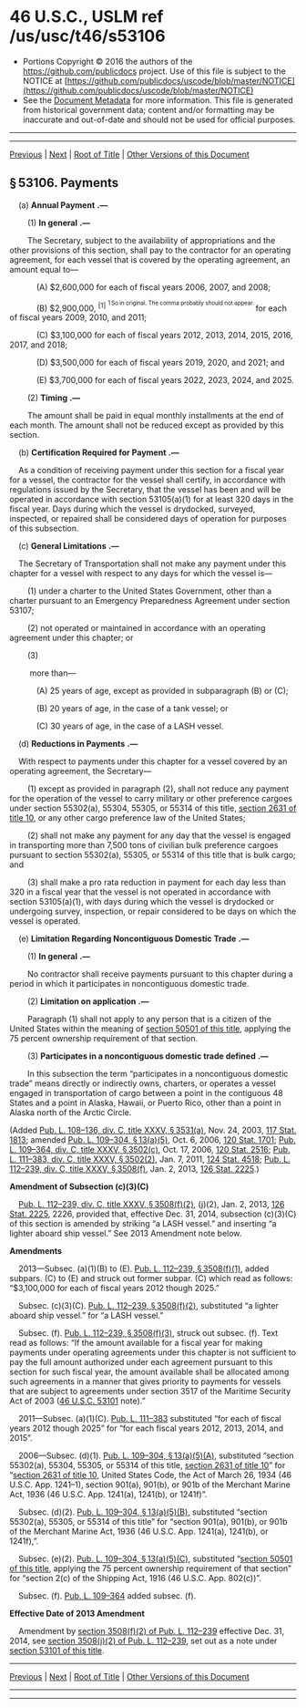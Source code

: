 ---
---

# 46 U.S.C., USLM ref /us/usc/t46/s53106

* Portions Copyright © 2016 the authors of the https://github.com/publicdocs project.
  Use of this file is subject to the NOTICE at [https://github.com/publicdocs/uscode/blob/master/NOTICE](https://github.com/publicdocs/uscode/blob/master/NOTICE)
* See the [Document Metadata](././../../../../../..//README.md) for more information.
  This file is generated from historical government data; content and/or formatting may be inaccurate and out-of-date and should not be used for official purposes.

----------
----------

[Previous](./../../../../../..//us/usc/t46/stV/ptC/ch531/m__us_usc_t46_s53105.md) | [Next](./../../../../../..//us/usc/t46/stV/ptC/ch531/m__us_usc_t46_s53107.md) | [Root of Title](./../../../../../../) | [Other Versions of this Document](https://publicdocs.github.io/go/links?ns=uslm&ref=%2Fus%2Fusc%2Ft46%2Fs53106)

## § 53106. Payments

    (a)  __Annual Payment__  __.—__ 

        (1)  __In general__  __.—__ 

        The Secretary, subject to the availability of appropriations and the other provisions of this section, shall pay to the contractor for an operating agreement, for each vessel that is covered by the operating agreement, an amount equal to—

            (A) $2,600,000 for each of fiscal years 2006, 2007, and 2008;

            (B) $2,900,000, <sup>\[1\]</sup>  <sup><sup> 1 So in original. The comma probably should not appear. </sup></sup>  for each of fiscal years 2009, 2010, and 2011;

            (C) $3,100,000 for each of fiscal years 2012, 2013, 2014, 2015, 2016, 2017, and 2018;

            (D) $3,500,000 for each of fiscal years 2019, 2020, and 2021; and

            (E) $3,700,000 for each of fiscal years 2022, 2023, 2024, and 2025.

        (2)  __Timing__  __.—__ 

        The amount shall be paid in equal monthly installments at the end of each month. The amount shall not be reduced except as provided by this section.

    (b)  __Certification Required for Payment__  __.—__ 

    As a condition of receiving payment under this section for a fiscal year for a vessel, the contractor for the vessel shall certify, in accordance with regulations issued by the Secretary, that the vessel has been and will be operated in accordance with section 53105(a)(1) for at least 320 days in the fiscal year. Days during which the vessel is drydocked, surveyed, inspected, or repaired shall be considered days of operation for purposes of this subsection.

    (c)  __General Limitations__  __.—__ 

    The Secretary of Transportation shall not make any payment under this chapter for a vessel with respect to any days for which the vessel is—

        (1) under a charter to the United States Government, other than a charter pursuant to an Emergency Preparedness Agreement under section 53107;

        (2) not operated or maintained in accordance with an operating agreement under this chapter; or

        (3)

         more than—

            (A) 25 years of age, except as provided in subparagraph (B) or (C);

            (B) 20 years of age, in the case of a tank vessel; or

            (C) 30 years of age, in the case of a LASH vessel.

    (d)  __Reductions in Payments__  __.—__ 

    With respect to payments under this chapter for a vessel covered by an operating agreement, the Secretary—

        (1) except as provided in paragraph (2), shall not reduce any payment for the operation of the vessel to carry military or other preference cargoes under section 55302(a), 55304, 55305, or 55314 of this title, [section 2631 of title 10][/us/usc/t10/s2631], or any other cargo preference law of the United States;

        (2) shall not make any payment for any day that the vessel is engaged in transporting more than 7,500 tons of civilian bulk preference cargoes pursuant to section 55302(a), 55305, or 55314 of this title that is bulk cargo; and

        (3) shall make a pro rata reduction in payment for each day less than 320 in a fiscal year that the vessel is not operated in accordance with section 53105(a)(1), with days during which the vessel is drydocked or undergoing survey, inspection, or repair considered to be days on which the vessel is operated.

    (e)  __Limitation Regarding Noncontiguous Domestic Trade__  __.—__ 

        (1)  __In general__  __.—__ 

        No contractor shall receive payments pursuant to this chapter during a period in which it participates in noncontiguous domestic trade.

        (2)  __Limitation on application__  __.—__ 

        Paragraph (1) shall not apply to any person that is a citizen of the United States within the meaning of [section 50501 of this title][/us/usc/t46/s50501], applying the 75 percent ownership requirement of that section.

        (3)  __Participates in a noncontiguous domestic trade defined__  __.—__ 

        In this subsection the term “participates in a noncontiguous domestic trade” means directly or indirectly owns, charters, or operates a vessel engaged in transportation of cargo between a point in the contiguous 48 States and a point in Alaska, Hawaii, or Puerto Rico, other than a point in Alaska north of the Arctic Circle.

(Added [Pub. L. 108–136, div. C, title XXXV, § 3531(a)][/us/pl/108/136/s3531/a], Nov. 24, 2003, [117 Stat. 1813][/us/stat/117/1813]; amended [Pub. L. 109–304, § 13(a)(5)][/us/pl/109/304/s13/a/5], Oct. 6, 2006, [120 Stat. 1701][/us/stat/120/1701]; [Pub. L. 109–364, div. C, title XXXV, § 3502(c)][/us/pl/109/364/s3502/c], Oct. 17, 2006, [120 Stat. 2516][/us/stat/120/2516]; [Pub. L. 111–383, div. C, title XXXV, § 3502(2)][/us/pl/111/383/s3502/2], Jan. 7, 2011, [124 Stat. 4518][/us/stat/124/4518]; [Pub. L. 112–239, div. C, title XXXV, § 3508(f)][/us/pl/112/239/s3508/f], Jan. 2, 2013, [126 Stat. 2225][/us/stat/126/2225].)

 __Amendment of Subsection (c)(3)(C)__ 

    [Pub. L. 112–239, div. C, title XXXV, § 3508(f)(2)][/us/pl/112/239/s3508/f/2], (j)(2), Jan. 2, 2013, [126 Stat. 2225][/us/stat/126/2225], 2226, provided that, effective Dec. 31, 2014, subsection (c)(3)(C) of this section is amended by striking “a LASH vessel.” and inserting “a lighter aboard ship vessel.” See 2013 Amendment note below.

 __Amendments__ 

    2013—Subsec. (a)(1)(B) to (E). [Pub. L. 112–239, § 3508(f)(1)][/us/pl/112/239/s3508/f/1], added subpars. (C) to (E) and struck out former subpar. (C) which read as follows: “$3,100,000 for each of fiscal years 2012 though 2025.”

    Subsec. (c)(3)(C). [Pub. L. 112–239, § 3508(f)(2)][/us/pl/112/239/s3508/f/2], substituted “a lighter aboard ship vessel.” for “a LASH vessel.”

    Subsec. (f). [Pub. L. 112–239, § 3508(f)(3)][/us/pl/112/239/s3508/f/3], struck out subsec. (f). Text read as follows: “If the amount available for a fiscal year for making payments under operating agreements under this chapter is not sufficient to pay the full amount authorized under each agreement pursuant to this section for such fiscal year, the amount available shall be allocated among such agreements in a manner that gives priority to payments for vessels that are subject to agreements under section 3517 of the Maritime Security Act of 2003 ([46 U.S.C. 53101][/us/usc/t46/s53101] note).”

    2011—Subsec. (a)(1)(C). [Pub. L. 111–383][/us/pl/111/383] substituted “for each of fiscal years 2012 though 2025” for “for each fiscal years 2012, 2013, 2014, and 2015”.

    2006—Subsec. (d)(1). [Pub. L. 109–304, § 13(a)(5)(A)][/us/pl/109/304/s13/a/5/A], substituted “section 55302(a), 55304, 55305, or 55314 of this title, [section 2631 of title 10][/us/usc/t10/s2631]” for “[section 2631 of title 10][/us/usc/t10/s2631], United States Code, the Act of March 26, 1934 (46 U.S.C. App. 1241–1), section 901(a), 901(b), or 901b of the Merchant Marine Act, 1936 (46 U.S.C. App. 1241(a), 1241(b), or 1241f)”.

    Subsec. (d)(2). [Pub. L. 109–304, § 13(a)(5)(B)][/us/pl/109/304/s13/a/5/B], substituted “section 55302(a), 55305, or 55314 of this title” for “section 901(a), 901(b), or 901b of the Merchant Marine Act, 1936 (46 U.S.C. App. 1241(a), 1241(b), or 1241f),”.

    Subsec. (e)(2). [Pub. L. 109–304, § 13(a)(5)(C)][/us/pl/109/304/s13/a/5/C], substituted “[section 50501 of this title][/us/usc/t46/s50501], applying the 75 percent ownership requirement of that section” for “section 2(c) of the Shipping Act, 1916 (46 U.S.C. App. 802(c))”.

    Subsec. (f). [Pub. L. 109–364][/us/pl/109/364] added subsec. (f).

 __Effective Date of 2013 Amendment__ 

    Amendment by [section 3508(f)(2) of Pub. L. 112–239][/us/pl/112/239/s3508/f/2] effective Dec. 31, 2014, see [section 3508(j)(2) of Pub. L. 112–239][/us/pl/112/239/s3508/j/2], set out as a note under [section 53101 of this title][/us/usc/t46/s53101].

----------

[Previous](./../../../../../..//us/usc/t46/stV/ptC/ch531/m__us_usc_t46_s53105.md) | [Next](./../../../../../..//us/usc/t46/stV/ptC/ch531/m__us_usc_t46_s53107.md) | [Root of Title](./../../../../../../) | [Other Versions of this Document](https://publicdocs.github.io/go/links?ns=uslm&ref=%2Fus%2Fusc%2Ft46%2Fs53106)

----------
----------

[/us/usc/t10/s2631]: https://publicdocs.github.io/go/links?ns=uslm&ref=%2Fus%2Fusc%2Ft10%2Fs2631
[/us/usc/t46/s50501]: https://publicdocs.github.io/go/links?ns=uslm&ref=%2Fus%2Fusc%2Ft46%2Fs50501
[/us/pl/108/136/s3531/a]: https://publicdocs.github.io/go/links?ns=uslm&ref=%2Fus%2Fpl%2F108%2F136%2Fs3531%2Fa
[/us/stat/117/1813]: https://publicdocs.github.io/go/links?ns=uslm&ref=%2Fus%2Fstat%2F117%2F1813
[/us/pl/109/304/s13/a/5]: https://publicdocs.github.io/go/links?ns=uslm&ref=%2Fus%2Fpl%2F109%2F304%2Fs13%2Fa%2F5
[/us/stat/120/1701]: https://publicdocs.github.io/go/links?ns=uslm&ref=%2Fus%2Fstat%2F120%2F1701
[/us/pl/109/364/s3502/c]: https://publicdocs.github.io/go/links?ns=uslm&ref=%2Fus%2Fpl%2F109%2F364%2Fs3502%2Fc
[/us/stat/120/2516]: https://publicdocs.github.io/go/links?ns=uslm&ref=%2Fus%2Fstat%2F120%2F2516
[/us/pl/111/383/s3502/2]: https://publicdocs.github.io/go/links?ns=uslm&ref=%2Fus%2Fpl%2F111%2F383%2Fs3502%2F2
[/us/stat/124/4518]: https://publicdocs.github.io/go/links?ns=uslm&ref=%2Fus%2Fstat%2F124%2F4518
[/us/pl/112/239/s3508/f]: https://publicdocs.github.io/go/links?ns=uslm&ref=%2Fus%2Fpl%2F112%2F239%2Fs3508%2Ff
[/us/stat/126/2225]: https://publicdocs.github.io/go/links?ns=uslm&ref=%2Fus%2Fstat%2F126%2F2225
[/us/pl/112/239/s3508/f/2]: https://publicdocs.github.io/go/links?ns=uslm&ref=%2Fus%2Fpl%2F112%2F239%2Fs3508%2Ff%2F2
[/us/stat/126/2225]: https://publicdocs.github.io/go/links?ns=uslm&ref=%2Fus%2Fstat%2F126%2F2225
[/us/pl/112/239/s3508/f/1]: https://publicdocs.github.io/go/links?ns=uslm&ref=%2Fus%2Fpl%2F112%2F239%2Fs3508%2Ff%2F1
[/us/pl/112/239/s3508/f/2]: https://publicdocs.github.io/go/links?ns=uslm&ref=%2Fus%2Fpl%2F112%2F239%2Fs3508%2Ff%2F2
[/us/pl/112/239/s3508/f/3]: https://publicdocs.github.io/go/links?ns=uslm&ref=%2Fus%2Fpl%2F112%2F239%2Fs3508%2Ff%2F3
[/us/usc/t46/s53101]: https://publicdocs.github.io/go/links?ns=uslm&ref=%2Fus%2Fusc%2Ft46%2Fs53101
[/us/pl/111/383]: https://publicdocs.github.io/go/links?ns=uslm&ref=%2Fus%2Fpl%2F111%2F383
[/us/pl/109/304/s13/a/5/A]: https://publicdocs.github.io/go/links?ns=uslm&ref=%2Fus%2Fpl%2F109%2F304%2Fs13%2Fa%2F5%2FA
[/us/usc/t10/s2631]: https://publicdocs.github.io/go/links?ns=uslm&ref=%2Fus%2Fusc%2Ft10%2Fs2631
[/us/usc/t10/s2631]: https://publicdocs.github.io/go/links?ns=uslm&ref=%2Fus%2Fusc%2Ft10%2Fs2631
[/us/pl/109/304/s13/a/5/B]: https://publicdocs.github.io/go/links?ns=uslm&ref=%2Fus%2Fpl%2F109%2F304%2Fs13%2Fa%2F5%2FB
[/us/pl/109/304/s13/a/5/C]: https://publicdocs.github.io/go/links?ns=uslm&ref=%2Fus%2Fpl%2F109%2F304%2Fs13%2Fa%2F5%2FC
[/us/usc/t46/s50501]: https://publicdocs.github.io/go/links?ns=uslm&ref=%2Fus%2Fusc%2Ft46%2Fs50501
[/us/pl/109/364]: https://publicdocs.github.io/go/links?ns=uslm&ref=%2Fus%2Fpl%2F109%2F364
[/us/pl/112/239/s3508/f/2]: https://publicdocs.github.io/go/links?ns=uslm&ref=%2Fus%2Fpl%2F112%2F239%2Fs3508%2Ff%2F2
[/us/pl/112/239/s3508/j/2]: https://publicdocs.github.io/go/links?ns=uslm&ref=%2Fus%2Fpl%2F112%2F239%2Fs3508%2Fj%2F2
[/us/usc/t46/s53101]: https://publicdocs.github.io/go/links?ns=uslm&ref=%2Fus%2Fusc%2Ft46%2Fs53101


